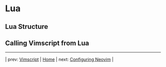 # Lua

## Lua Structure

## Calling Vimscript from Lua

---

| prev: [Vimscript][1] | [Home][2] | next: [Configuring Neovim][3] |

[1]: Vimscript09.md
[2]: README.md
[3]: Configuration11.md
